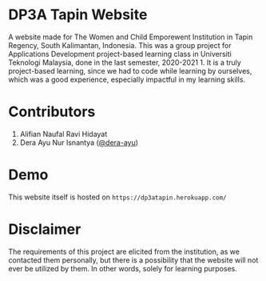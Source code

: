 # DP3A Tapin Website

A website made for The Women and Child Emporewent Institution in Tapin Regency, South Kalimantan, Indonesia. This was a group project for Applications Development project-based learning class in Universiti Teknologi Malaysia, done in the last semester, 2020-2021 1. It is a truly project-based learning, since we had to code while learning by ourselves, which was a good experience, especially impactful in my learning skills.

# Contributors

1. Alifian Naufal Ravi Hidayat
2. Dera Ayu Nur Isnantya ([@dera-ayu](https://github.com/dera-ayu))

# Demo

This website itself is hosted on ```https://dp3atapin.herokuapp.com/```

# Disclaimer

The requirements of this project are elicited from the institution, as we contacted them personally, but there is a possibility that the website will not ever be utilized by them. In other words, solely for learning purposes.